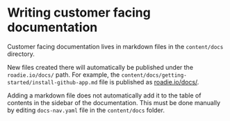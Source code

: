 # Writing customer facing documentation

Customer facing documentation lives in markdown files in the `content/docs` directory.

New files created there will automatically be published under the `roadie.io/docs/` path. For example, the `content/docs/getting-started/install-github-app.md` file is published as [roadie.io/docs/](https://roadie.io/docs/getting-started/install-github-app/).

Adding a markdown file does not automatically add it to the table of contents in the sidebar of the documentation. This must be done manually by editing `docs-nav.yaml` file in the `content/docs` folder.

